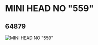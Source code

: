 # MINI HEAD NO "559"
## 64879
![MINI HEAD NO "559"](https://lc-www-live-s.legocdn.com/media/bricks/5/2/4542174.jpg)